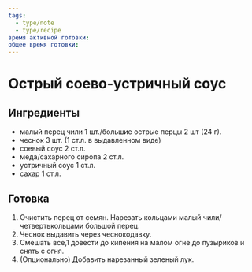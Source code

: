 ```yaml
---
tags:
  - type/note
  - type/recipe
время активной готовки: 
общее время готовки:
---
```

# Острый соево-устричный соус

## Ингредиенты

- малый перец чили 1 шт./большие острые перцы 2 шт (24 г).
- чеснок 3 шт. (1 ст.л. в выдавленном виде)
- соевый соус 2 ст.л.
- меда/сахарного сиропа 2 ст.л.
- устричный соус 1 ст.л.
- сахар 1 ст.л.

## Готовка

1. Очистить перец от семян. Нарезать кольцами малый чили/четвертькольцами большой перец.
2. Чеснок выдавить через чеснокодавку.
3. Смешать все,1 довести до кипения на малом огне до пузыриков и снять с огня.
4. (Опционально) Добавить нарезанный зеленый лук.
